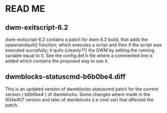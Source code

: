 # READ ME
 
## dwm-exitscript-6.2

dwm-exitscript-6.2 contains a patch for dwm 6.2 build, that adds the spawnandquit() function; which executes a script and then if the script was executed succefully; it quits (cleanly??) the DWM by setting the running variable equal to 0. See the config.def.h file where a commented line is added which contains the proposed way to use it.

## dwmblocks-statuscmd-b6b0be4.diff

This is an updated version of dwmblocks-statuscmd patch for the current version ( b6b0be4 ) of dwmblocks. Some changes where made in the 904e407 version and later of dwmblocks (i.e cmd var) that affected the patch.

